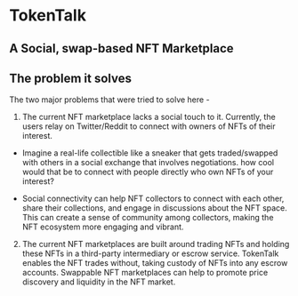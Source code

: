 # TokenTalk
## A Social, swap-based  NFT Marketplace

## The problem it solves

The two major problems that were tried to solve here -

1.  The current NFT marketplace lacks a social touch to it. Currently, the users relay on Twitter/Reddit to connect with owners of NFTs of their interest. 

- Imagine a real-life collectible like a sneaker that gets traded/swapped with others in a social exchange that involves negotiations. how cool would that be to connect with people directly who own NFTs of your interest?

- Social connectivity can help NFT collectors to connect with each other, share their collections, and engage in discussions about the NFT space. This can create a sense of community among collectors, making the NFT ecosystem more engaging and vibrant.

2. The current NFT marketplaces are built around trading NFTs and holding these NFTs in a third-party intermediary or escrow service.
TokenTalk enables the NFT trades without, taking custody of NFTs into any escrow accounts.
Swappable NFT marketplaces can help to promote price discovery and liquidity in the NFT market.